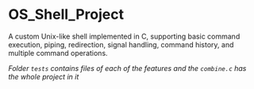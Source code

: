 # OS_Shell_Project
A custom Unix-like shell implemented in C, supporting basic command execution, piping, redirection, signal handling, command history, and multiple command operations.

*Folder `tests` contains files of each of the features and the `combine.c` has the whole project in it*
